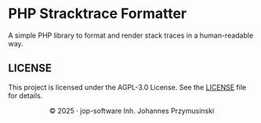 # PHP Stracktrace Formatter

A simple PHP library to format and render stack traces in a human-readable way.

## LICENSE

This project is licensed under the AGPL-3.0 License. See the [LICENSE](LICENSE) file for details.

<div align=center>
&copy; 2025 &middot; jop-software Inh. Johannes Przymusinski
</div>
